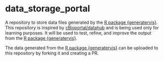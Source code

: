 # data_storage_portal
A repository to store data files generated by the [R package {generatervis}](https://github.com/Clinical-Informatics-Collaborative/generatervis). This repository is inspired by [cBioportal/datahub](https://github.com/cBioPortal/datahub/tree/master/public) and is being used only for learning purposes. It will be used to test, refine, and improve the output from the [R package {generatervis}](https://github.com/Clinical-Informatics-Collaborative/generatervis).


The data generated from the [R package {generatervis}](https://github.com/Clinical-Informatics-Collaborative/generatervis) can be uploaded to this repository by forking it and creating a PR.

